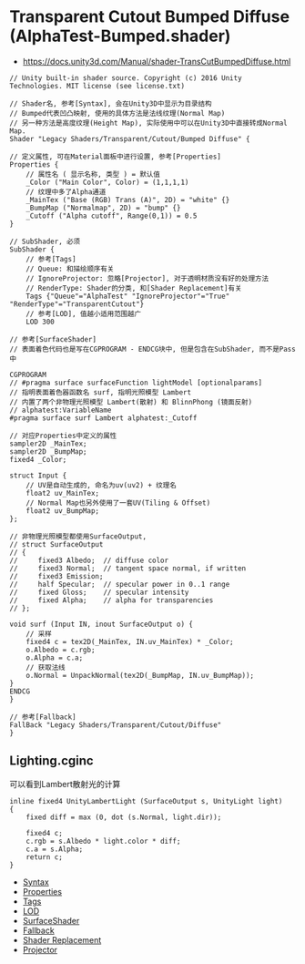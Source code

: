 # Transparent Cutout Bumped Diffuse (AlphaTest-Bumped.shader)
* <https://docs.unity3d.com/Manual/shader-TransCutBumpedDiffuse.html>

```ShaderLab
// Unity built-in shader source. Copyright (c) 2016 Unity Technologies. MIT license (see license.txt)

// Shader名, 参考[Syntax], 会在Unity3D中显示为目录结构
// Bumped代表凹凸映射, 使用的具体方法是法线纹理(Normal Map)
// 另一种方法是高度纹理(Height Map), 实际使用中可以在Unity3D中直接转成Normal Map.
Shader "Legacy Shaders/Transparent/Cutout/Bumped Diffuse" {

// 定义属性, 可在Material面板中进行设置, 参考[Properties]
Properties {
    // 属性名 ( 显示名称, 类型 ) = 默认值
    _Color ("Main Color", Color) = (1,1,1,1)
    // 纹理中多了Alpha通道
    _MainTex ("Base (RGB) Trans (A)", 2D) = "white" {}
    _BumpMap ("Normalmap", 2D) = "bump" {}
    _Cutoff ("Alpha cutoff", Range(0,1)) = 0.5
}

// SubShader, 必须
SubShader {
    // 参考[Tags]
    // Queue: 和描绘顺序有关
    // IgnoreProjector: 忽略[Projector], 对于透明材质没有好的处理方法
    // RenderType: Shader的分类, 和[Shader Replacement]有关
    Tags {"Queue"="AlphaTest" "IgnoreProjector"="True" "RenderType"="TransparentCutout"}
    // 参考[LOD], 值越小适用范围越广
    LOD 300
    
// 参考[SurfaceShader]
// 表面着色代码也是写在CGPROGRAM - ENDCG块中, 但是包含在SubShader, 而不是Pass中

CGPROGRAM
// #pragma surface surfaceFunction lightModel [optionalparams]
// 指明表面着色器函数名 surf, 指明光照模型 Lambert
// 内置了两个非物理光照模型 Lambert(散射) 和 BlinnPhong (镜面反射)
// alphatest:VariableName
#pragma surface surf Lambert alphatest:_Cutoff

// 对应Properties中定义的属性
sampler2D _MainTex;
sampler2D _BumpMap;
fixed4 _Color;

struct Input {
    // UV是自动生成的, 命名为uv(uv2) + 纹理名
    float2 uv_MainTex;
    // Normal Map也另外使用了一套UV(Tiling & Offset)
    float2 uv_BumpMap;
};

// 非物理光照模型都使用SurfaceOutput, 
// struct SurfaceOutput
// {
//     fixed3 Albedo;  // diffuse color
//     fixed3 Normal;  // tangent space normal, if written
//     fixed3 Emission;
//     half Specular;  // specular power in 0..1 range
//     fixed Gloss;    // specular intensity
//     fixed Alpha;    // alpha for transparencies
// };

void surf (Input IN, inout SurfaceOutput o) {
    // 采样
    fixed4 c = tex2D(_MainTex, IN.uv_MainTex) * _Color;
    o.Albedo = c.rgb;
    o.Alpha = c.a;
    // 获取法线
    o.Normal = UnpackNormal(tex2D(_BumpMap, IN.uv_BumpMap));
}
ENDCG
}

// 参考[Fallback]
FallBack "Legacy Shaders/Transparent/Cutout/Diffuse"
}

```

## Lighting.cginc
可以看到Lambert散射光的计算

```HLSL
inline fixed4 UnityLambertLight (SurfaceOutput s, UnityLight light)
{
    fixed diff = max (0, dot (s.Normal, light.dir));

    fixed4 c;
    c.rgb = s.Albedo * light.color * diff;
    c.a = s.Alpha;
    return c;
}
```

* [Syntax](../../../ShaderLab%20Reference/ShaderLab%20Syntax.md)
* [Properties](../../../ShaderLab%20Reference/ShaderLab%20Properties.md)
* [Tags](../../../ShaderLab%20Reference/SubShader%20Tags.md)
* [LOD](../../../ShaderLab%20Reference/SubShader%20LOD.md)
* [SurfaceShader](../../../ShaderLab%20Reference/SurfaceShader.md)
* [Fallback](../../../ShaderLab%20Reference/ShaderLab%20Fallback.md)
* [Shader Replacement](../../../ShaderLab%20Reference/Shader%20Replacement.md)
* [Projector](../../../ShaderLab%20Reference/Projector.md)

